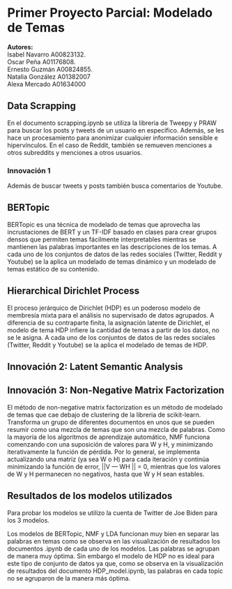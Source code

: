 # Primer Proyecto Parcial: Modelado de Temas

**Autores:** <br/>
Isabel Navarro  A00823132. <br/>
Oscar Peña A01176808. <br/>
Ernesto Guzmán A00824855. <br/>
Natalia González A01382007 <br>
Alexa Mercado A01634000 <br>

## Data Scrapping

En el documento scrapping.ipynb se utiliza la libreria de Tweepy y PRAW para buscar los posts y tweets de un usuario en especifico. Además, se les hace un 
procesamiento para anonimizar cualquier información sensible e hipervínculos. En el caso de Reddit, también se  remueven  menciones  a  otros  subreddits  y  menciones  a  otros usuarios. 

### Innovación 1

Además de buscar tweets y posts también busca comentarios de Youtube.


## BERTopic

BERTopic es una técnica de modelado de temas que aprovecha las incrustaciones de BERT y un TF-IDF basado en clases para crear grupos densos que permiten temas fácilmente interpretables mientras se mantienen las palabras importantes en las descripciones de los temas. A cada uno de los conjuntos de datos de las redes sociales (Twitter, Reddit y Youtube) se la aplica  un modelado  de  temas dinámico y un modelado de temas estático de su contenido.

## Hierarchical Dirichlet Process

El proceso jerárquico de Dirichlet (HDP) es un poderoso modelo de membresía mixta para el análisis no supervisado de datos agrupados. A diferencia de su contraparte finita, la asignación latente de Dirichlet, el modelo de tema HDP infiere la cantidad de temas a partir de los datos, no se le asigna. A cada uno de los conjuntos de datos de las redes sociales (Twitter, Reddit y Youtube) se la aplica el modelado de temas de HDP.

## Innovación 2: Latent Semantic Analysis

## Innovación 3: Non-Negative Matrix Factorization

El método de non-negative matrix factorization es un método de modelado de temas que cae debajo de clustering de la libreria de scikit-learn. Transforma un grupo de diferentes documentos en unos que se pueden resumir como una mezcla de temas que son una mezcla de palabras. Como la mayoría de los algoritmos de aprendizaje automático, NMF funciona comenzando con una suposición de valores para W y H, y minimizando iterativamente la función de pérdida. Por lo general, se implementa actualizando una matriz (ya sea W o H) para cada iteración y continúa minimizando la función de error, ||V — WH || = 0, mientras que los valores de W y H permanecen no negativos, hasta que W y H sean estables.

## Resultados de los modelos utilizados

Para probar los modelos se utilizo la cuenta de Twitter de Joe Biden para los 3 modelos.

Los modelos de BERTopic, NMF y LDA funcionan muy bien en separar las palabras en temas como se observa en las visualización de resultados los documentos .ipynb de cada uno de los modelos. Las palabras se agrupan de manera muy óptima. Sin embargo el modelo de HDP no es ideal para este tipo de conjunto de datos ya que, como se observa en la visualización de resultados del documento HDP_model.ipynb, las palabras en cada topic no se agruparon de la manera más óptima.
